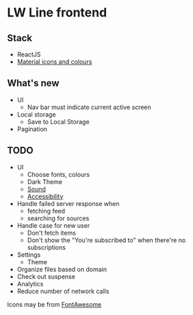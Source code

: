 # LW Line frontend


## Stack
- ReactJS
- [Material icons and colours](material.io)


## What's new
- UI
    - Nav bar must indicate current active screen
- Local storage
    - Save to Local Storage
- Pagination

## TODO
- UI
    - Choose fonts, colours
    - Dark Theme
    - [Sound](https://material.io/design/sound/applying-sound-to-ui.html)
    - [Accessibility](https://material.io/design/usability/accessibility.html#)
- Handle failed server response when
    - fetching feed
    - searching for sources
- Handle case for new user
    - Don't fetch items
    - Don't show the "You're subscribed to" when there're no subscriptions
- Settings
    - Theme
- Organize files based on domain
- Check out suspense
- Analytics
- Reduce number of network calls



Icons may be from [FontAwesome](https://fontawesome.com/license)